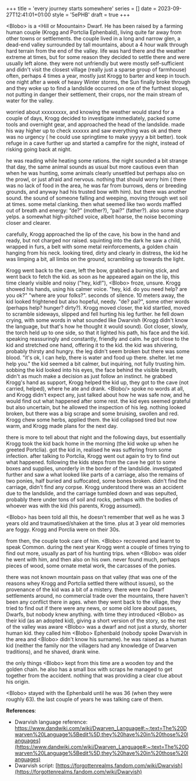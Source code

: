 +++
title = 'every journey starts somewhere'
series = []
date = 2023-09-27T12:41:01+01:00
style = '5ePHB'
draft = true
+++

\<Blobo\> is a \<Hill or Moountain\> Dwarf. He has been raised by a farming human couple (Krogg and Portclia Ephenbald), living quite far away from other towns or settlements. the couple lived in a long and narrow glen, a dead-end valley surrounded by tall mountains, about a 4 hour walk through hard terrain from the end of the valley. life was hard there and the weather extreme at times, but for some reason they decided to settle there and were usually left alone. they were not unfriendly but were mostly self-sufficient and didn't visit the closest village (really just a sparse group of farmhouse) often, perhaps 4 times a year, mostly just Krogg to barter and keep in touch.
one night after a week of heavy Winter storms, the Sun finally broke through and they woke up to find a landslide occurred on one of the furthest slopes, not putting in danger their settlement, their crops, nor the main stream of water for the valley. 

worried about xxxxxxxxx, and knowing the weather would stand for a couple of days, Krogg decided to investigate immediately, packed some tools and overnight gear, and approached the head of the landslide. made his way higher up to check xxxxxx and saw everything was ok and there was no urgency ( he could use springtime to make yyyyy a bit better). took refuge in a cave further up and started a campfire for the night, instead of risking going back at night.

he was reading while heating some rations. the night sounded a bit strange that day, the same animal sounds as usual but more cautious even than when he was hunting, some animals clearly unsettled but perhaps also on the prowl, or just afraid and nervous. nothing that should worry him ( there was no lack of food in the area, he was far from burrows, dens or breeding grounds, and anyway had his trusted bow with him). but there was another sound. the sound of someone falling and weeping, moving through wet soil at times. some metal clanking. then what seemed like two words maffled out of breath and energy: “de?” (mother?), “pai?” (father?). also some sharp yelps. a somewhat high-pitched voice, albeit hoarse, the noise becoming closer and clearer.

carefully, Krogg approached the lip of the cave, his bow in the hand and ready, but not charged nor raised. squinting into the dark he saw a child, wrapped in furs, a belt with some metal reinforcements, a golden chain hanging from his neck. looking tired, dirty and clearly in distress, the kid he was limping a bit, all limbs on the ground, scrambling up towards the light.

Krogg went back to the cave, left the bow, grabbed a burning stick, and went back to fetch the kid. as soon as he appeared again on the lip, this time clearly visible and noisy ("hey, kid!"), \<Blobo\> froze, unsure. Krogg showed his hands, using his calmer voice. "hey, kid. do you need help? are you ok?" "where are your folks?". seconds of silence. 10 meters away, the kid looked frightened but also hopeful, needy. "de? pai?", some other words (perhaps help? hunger? dirty?). Krogg moved closer, the kid startled, moved to scramble sideways, slipped and fell hurting his leg further. he fell down crying, with some words in what sounded like Dwarvish (Krogg didn't know the language, but that's how he thought it would sound). Got closer, slowly, the torch held up to one side, so that it lighted his path, his face and the kid. speaking reassuringly and constantly, friendly and calm. he got close to the kid and stretched one hand, offering it to the kid. the kid was shivering, probably thirsty and hungry. the leg didn't seem broken but there was some blood. "it's ok, I can help, there is water and food up there. shelter. let me help you." the kid seemed a bit calmer, but inquiring, not fully trusting him. sobbing the kid looked into his eyes, the face behind the visible breath, didn't as much make a decision as just follow an instinct. he grabbed Krogg's hand as support, Krogg helped the kid up, they got to the cave (not carried, helped), where he ate and drank. \<Blobo/\> spoke no words at all, and Krogg didn't expect any, just talked about how he was safe now, and he would find out what happened after some rest. the kid eyes seemed grateful but also uncertain, but he allowed the inspection of his leg. nothing looked broken, but there was a big scrape and some bruising, swollen and red. Krogg chew some herbs, applied them. the kid collapsed tired but now warm, and Krogg made plans for the next day.

there is more to tell about that night and the following days, but essentially Krogg took the kid back home in the morning (the kid woke up when he greeted Portclia). got the kid in, realised he was suffering from some infection. after talking to Portclia, Krogg went out again to try to find out what happened. following the kids steps from the cave he got to some boxes and supplies, unorderly in the border of the landslide. investigated further and saw a what looked like parts of a carriage, also the remains of two ponies, half buried and suffocated, some bones broken. didn't find the carriage, didn't find any corpse. Krogg understood there was an accident due to the landslide, and the carriage tumbled down and was sepulted, probably there under tons of soil and rocks, perhaps with the bodies of whoever was with the kid (his parents, Krogg assumed).

\<Blobo\> has been told all this, he doesn't remember that well as he was 3 years old and traumatised/shaken at the time. plus at 3 year old memories are foggy. Krogg and Porclia were on their 30s.

from then, the couple took care of him. \<Blobo\> recovered and learnt to speak Common. during the next year Krogg went a couple of times trying to find out more, usually as part of his hunting trips. when \<Blobo\> was older he went with him, and then also on his own. never found much, perhaps pieces of wood, some ornate metal work, the carcasses of the ponies.

there was not known mountain pass on that valley (that was one of the reasons whey Krogg and Portclia settled there without issues), so the provenance of the kid was a bit of a mistery. there were no Dwarf settlements around, no commercial trade over the mountains, there haven't been any conflict there in ages. when they went back to the village, they tried to find out if there were any news, or some old lore about passes, Dwarfs, but nobody knew anything. with time they introduced \<Blobo\> as their kid (as an adopted kid), giving a short version of the story, so the rest of the valley was aware \<Blobo\> was a dwarf and not just a sturdy, shorter human kid. they called him \<Blobo\> Ephenbald (nobody spoke Dwarvish in the area and \<Blobo\> didn't know his surname). he was raised as a human kid (neither the family nor the villagers had any knowledge of Dwarven traditions), and he shaved, drank wine.

the only things \<Blobo\> kept from this time are a wooden toy and the golden chain. he also has a small box with scraps he managed to get together from the accident. nothing that was providing a clear clue about his origin.

\<Blobo\> stayed with the Ephenbald until he was 36 (when they were roughly 63). the last couple of years he was talking care of them.

**References**: 

* Dwarvish language reference: https://www.dandwiki.com/wiki/Dwarven_Language#:~:text=The%20Dwarven%20Language%5Bedit%5D,they%20have%20in%20those%20languages](https://www.dandwiki.com/wiki/Dwarven_Language#:~:text=The%20Dwarven%20Language%5Bedit%5D,they%20have%20in%20those%20languages)
* Dwarvish script: [https://forgottenrealms.fandom.com/wiki/Dwarvish](https://forgottenrealms.fandom.com/wiki/Dwarvish)
